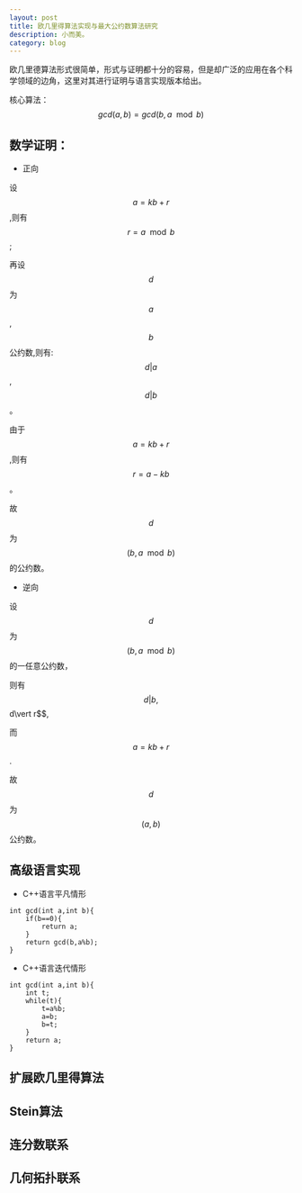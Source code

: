 ```yaml
---
layout: post
title: 欧几里得算法实现与最大公约数算法研究
description: 小而美。
category: blog
---
```


欧几里德算法形式很简单，形式与证明都十分的容易，但是却广泛的应用在各个科学领域的边角，这里对其进行证明与语言实现版本给出。

核心算法：$$gcd(a,b)=gcd(b,a\mod b)$$

数学证明：
--

- 正向

设$$a=kb+r$$,则有$$r=a\mod b$$;

再设$$d$$为$$a$$,$$b$$公约数,则有:$$d\vert a$$,$$d\vert b$$。

由于$$a=kb+r$$,则有$$r=a-kb$$。

故$$d$$为$$(b,a\mod b)$$的公约数。

- 逆向

设$$d$$为$$(b,a\mod b)$$的一任意公约数，

则有$$d\vert b,$$d\vert r$$,

而$$a=kb+r$$.

故$$d$$为$$(a,b)$$公约数。

高级语言实现
--

- C++语言平凡情形

~~~
int gcd(int a,int b){
    if(b==0){
        return a;
    }
    return gcd(b,a%b);
}
~~~

- C++语言迭代情形

~~~
int gcd(int a,int b){
    int t;
    while(t){
        t=a%b;
        a=b;
        b=t;
    }
    return a;
}
~~~

扩展欧几里得算法
--

Stein算法
--

连分数联系
--

几何拓扑联系
--

